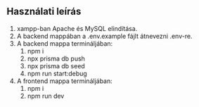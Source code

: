 ## Használati leírás

1. xampp-ban Apache és MySQL elindítása.
3. A backend mappában a .env.example fájlt átnevezni .env-re.
4. A backend mappa termináljában: 
    1. npm i
    2. npx prisma db push
    3. npx prisma db seed
    4. npm run start:debug
5. A frontend mappa termináljában:
    1. npm i
    2. npm run dev